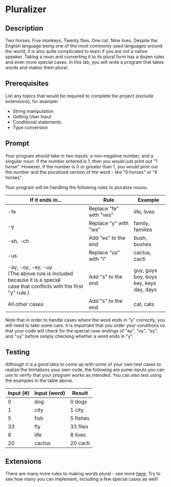 # Pluralizer

## Description

Two horses. Five monkeys. Twenty flies. One cat. Nine lives. Despite the English language being one of the most commonly used languages around the world, it is also quite complicated to learn if you are not a native speaker. Taking a noun and converting it to its plural form has a dozen rules and even more special cases. In this lab, you will write a program that takes words and makes them plural.

## Prerequisites

List any topics that would be required to complete the project (exclude extensions), for example:

- String manipulation
- Getting User Input
- Conditional statements
- Type conversion

## Prompt

Your program should take in two inputs: a non-negative number, and a singular noun. If the number entered is 1, then you would just print out "1 horse". However, if the number is 0 or greater than 1, you would print out the number and the pluralized version of the word - like "0 horses" or "4 horses".

Your program will be handling the following rules to pluralize nouns:

| If it ends in...                                                                                                             | Rule                    | Example                                             |
| ---------------------------------------------------------------------------------------------------------------------------- | ----------------------- | --------------------------------------------------- |
| -fe                                                                                                                          | Replace "fe" with "ves" | life, lives                                         |
| -y                                                                                                                           | Replace "y" with "ies"  | family, families                                    |
| -sh, -ch                                                                                                                     | Add "es" to the end     | bush, bushes                                        |
| -us                                                                                                                          | Replace "us" with "i"   | cactus, cacti                                       |
| -ay, -oy, -ey, -uy<br/>(The above rule is included because it is a special<br/>case that conflicts with the first "y" rule.) | Add "s" to the end      | guy, guys<br/>boy, boys<br/>key, keys<br/>day, days |
| All other cases                                                                                                              | Add "s" to the end      | cat, cats                                           |

Note that in order to handle cases where the word ends in "y" correctly, you will need to take some care. It is important that you order your conditions so that your code will check for the special case endings of "ay", "oy", "ey", and "uy" before simply checking whether a word ends in "y".

## Testing

Although it is a good idea to come up with some of your own test cases to realize the limitations your own code, the following are some inputs you can use to verify that your program works as intended. You can also test using the examples in the table above.

| Input (#) | Input (word) | Result   |
| --------- | ------------ | -------- |
| 0         | dog          | 0 dogs   |
| 1         | city         | 1 city   |
| 5         | fish         | 5 fishes |
| 33        | fly          | 33 flies |
| 8         | life         | 8 lives  |
| 20        | cactus       | 20 cacti |

## Extensions

There are many more rules to making words plural - see more [here](https://www.grammarly.com/blog/plural-nouns/). Try to see how many you can implement, including a few special cases as well!

